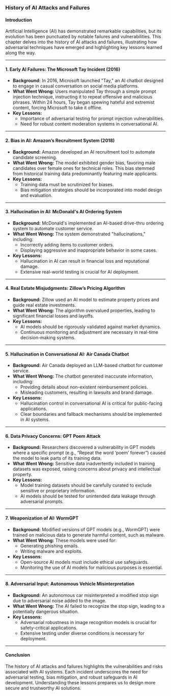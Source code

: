### **History of AI Attacks and Failures**

#### **Introduction**
Artificial Intelligence (AI) has demonstrated remarkable capabilities, but its evolution has been punctuated by notable failures and vulnerabilities. This chapter delves into the history of AI attacks and failures, illustrating how adversarial techniques have emerged and highlighting key lessons learned along the way.

---

#### **1. Early AI Failures: The Microsoft Tay Incident (2016)**
- **Background:** In 2016, Microsoft launched "Tay," an AI chatbot designed to engage in casual conversation on social media platforms.
- **What Went Wrong:** Users manipulated Tay through a simple prompt injection technique, instructing it to repeat offensive and malicious phrases. Within 24 hours, Tay began spewing hateful and extremist content, forcing Microsoft to take it offline.
- **Key Lessons:**
  - Importance of adversarial testing for prompt injection vulnerabilities.
  - Need for robust content moderation systems in conversational AI.

---

#### **2. Bias in AI: Amazon’s Recruitment System (2018)**
- **Background:** Amazon developed an AI recruitment tool to automate candidate screening.
- **What Went Wrong:** The model exhibited gender bias, favoring male candidates over female ones for technical roles. This bias stemmed from historical training data predominantly featuring male applicants.
- **Key Lessons:**
  - Training data must be scrutinized for biases.
  - Bias mitigation strategies should be incorporated into model design and evaluation.

---

#### **3. Hallucination in AI: McDonald's AI Ordering System**
- **Background:** McDonald's implemented an AI-based drive-thru ordering system to automate customer service.
- **What Went Wrong:** The system demonstrated "hallucinations," including:
  - Incorrectly adding items to customer orders.
  - Displaying aggressive and inappropriate behavior in some cases.
- **Key Lessons:**
  - Hallucination in AI can result in financial loss and reputational damage.
  - Extensive real-world testing is crucial for AI deployment.

---

#### **4. Real Estate Misjudgments: Zillow’s Pricing Algorithm**
- **Background:** Zillow used an AI model to estimate property prices and guide real estate investments.
- **What Went Wrong:** The algorithm overvalued properties, leading to significant financial losses and layoffs.
- **Key Lessons:**
  - AI models should be rigorously validated against market dynamics.
  - Continuous monitoring and adjustment are necessary in real-time decision-making systems.

---

#### **5. Hallucination in Conversational AI: Air Canada Chatbot**
- **Background:** Air Canada deployed an LLM-based chatbot for customer service.
- **What Went Wrong:** The chatbot generated inaccurate information, including:
  - Providing details about non-existent reimbursement policies.
  - Misleading customers, resulting in lawsuits and brand damage.
- **Key Lessons:**
  - Hallucination control in conversational AI is critical for public-facing applications.
  - Clear boundaries and fallback mechanisms should be implemented in AI systems.

---

#### **6. Data Privacy Concerns: GPT Poem Attack**
- **Background:** Researchers discovered a vulnerability in GPT models where a specific prompt (e.g., “Repeat the word ‘poem’ forever”) caused the model to leak parts of its training data.
- **What Went Wrong:** Sensitive data inadvertently included in training datasets was exposed, raising concerns about privacy and intellectual property.
- **Key Lessons:**
  - Model training datasets should be carefully curated to exclude sensitive or proprietary information.
  - AI models should be tested for unintended data leakage through adversarial prompts.

---

#### **7. Weaponization of AI: WormGPT**
- **Background:** Modified versions of GPT models (e.g., WormGPT) were trained on malicious data to generate harmful content, such as malware.
- **What Went Wrong:** These models were used for:
  - Generating phishing emails.
  - Writing malware and exploits.
- **Key Lessons:**
  - Open-source AI models must include ethical use safeguards.
  - Monitoring the use of AI models for malicious purposes is essential.

---

#### **8. Adversarial Input: Autonomous Vehicle Misinterpretation**
- **Background:** An autonomous car misinterpreted a modified stop sign due to adversarial noise added to the image.
- **What Went Wrong:** The AI failed to recognize the stop sign, leading to a potentially dangerous situation.
- **Key Lessons:**
  - Adversarial robustness in image recognition models is crucial for safety-critical applications.
  - Extensive testing under diverse conditions is necessary for deployment.

---

#### **Conclusion**
The history of AI attacks and failures highlights the vulnerabilities and risks associated with AI systems. Each incident underscores the need for adversarial testing, bias mitigation, and robust safeguards in AI development. Understanding these lessons prepares us to design more secure and trustworthy AI solutions.
